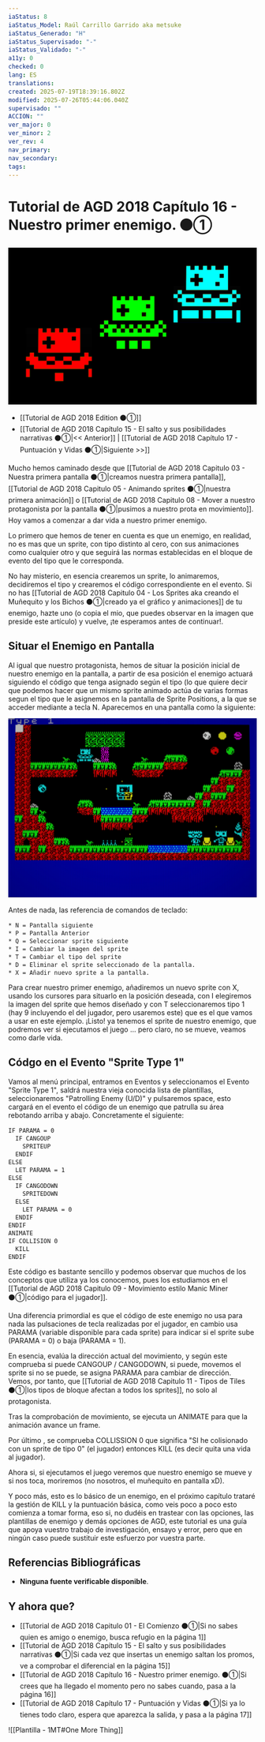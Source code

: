 ```yaml
---
iaStatus: 8
iaStatus_Model: Raúl Carrillo Garrido aka metsuke
iaStatus_Generado: "H"
iaStatus_Supervisado: "-"
iaStatus_Validado: "-"
a11y: 0
checked: 0
lang: ES
translations: 
created: 2025-07-19T18:39:16.802Z
modified: 2025-07-26T05:44:06.040Z
supervisado: ""
ACCION: ""
ver_major: 0
ver_minor: 2
ver_rev: 4
nav_primary: 
nav_secondary: 
tags:
---
```

# Tutorial de AGD 2018 Capítulo 16 - Nuestro primer enemigo. ⚫①

![Nuestro primer enemigo](PublicBrain/_resources/8fbc62c511b1fbf3b2b765372e9223ec_MD5.jpg)

* [[Tutorial de AGD 2018 Edition ⚫①]]
* [[Tutorial de AGD 2018 Capítulo 15 - El salto y sus posibilidades narrativas  ⚫①|<< Anterior]] | [[Tutorial de AGD 2018 Capítulo 17 - Puntuación y Vidas ⚫①|Siguiente >>]]

Mucho hemos caminado desde que [[Tutorial de AGD 2018 Capitulo 03 - Nuestra primera pantalla  ⚫①|creamos nuestra primera pantalla]], [[Tutorial de AGD 2018 Capitulo 05 - Animando sprites ⚫①|nuestra primera animación]] o [[Tutorial de AGD 2018 Capitulo 08 - Mover a nuestro protagonista por la pantalla ⚫①|pusimos a nuestro prota en movimiento]]. Hoy vamos a comenzar a dar vida a nuestro primer enemigo.

Lo primero que hemos de tener en cuenta es que un enemigo, en realidad, no es mas que un sprite, con tipo distinto al cero, con sus animaciones como cualquier otro y que seguirá las normas establecidas en el bloque de evento del tipo que le corresponda.

No hay misterio, en esencia crearemos un sprite, lo animaremos, decidiremos el tipo y crearemos el código correspondiente en el evento. Si no has [[Tutorial de AGD 2018 Capitulo 04 - Los Sprites aka creando el Muñequito y los Bichos ⚫①|creado ya el gráfico y animaciones]] de tu enemigo, hazte uno (o copia el mio, que puedes observar en la imagen que preside este artículo) y vuelve, ¡te esperamos antes de continuar!.

## Situar el Enemigo en Pantalla

Al igual que nuestro protagonista, hemos de situar la posición inicial de nuestro enemigo en la pantalla, a partir de esa posición el enemigo actuará siguiendo el código que tenga asignado según el tipo (lo que quiere decir que podemos hacer que un mismo sprite animado actúa de varias formas segun el tipo que le asignemos en la pantalla de Sprite Positions, a la que se acceder mediante a tecla N. Aparecemos en una pantalla como la siguiente:

  ![Pantalla de configuración de posiciones iniciales de spritesde AGD](PublicBrain/_resources/e3cd451f53851ea1935c7888c070339f_MD5.jpg)

Antes de nada, las referencia de comandos de teclado:

```pre
* N = Pantalla siguiente
* P = Pantalla Anterior
* Q = Seleccionar sprite siguiente
* I = Cambiar la imagen del sprite
* T = Cambiar el tipo del sprite
* D = Eliminar el sprite seleccionado de la pantalla.
* X = Añadir nuevo sprite a la pantalla.
```

Para crear nuestro primer enemigo, añadiremos un nuevo sprite con X, usando los cursores para situarlo en la posición deseada, con I elegiremos la imagen del sprite que hemos diseñado y con T seleccionaremos tipo 1 (hay 9 incluyendo el del jugador, pero usaremos este) que es el que vamos a usar en este ejemplo. ¡Listo! ya tenemos el sprite de nuestro enemigo, que podremos ver si ejecutamos el juego ... pero claro, no se mueve, veamos como darle vida.

## Códgo en el Evento "Sprite Type 1"

Vamos al menú principal, entramos en Eventos y seleccionamos el Evento "Sprite Type 1", saldrá nuestra vieja conocida lista de plantillas, seleccionaremos "Patrolling Enemy (U/D)" y pulsaremos space, esto cargará en el evento el código de un enemigo que patrulla su área rebotando arriba y abajo. Concretamente el siguiente:

```BASIC
IF PARAMA = 0
  IF CANGOUP
	SPRITEUP
  ENDIF
ELSE
  LET PARAMA = 1
ELSE
  IF CANGODOWN
	SPRITEDOWN
  ELSE
	LET PARAMA = 0
  ENDIF
ENDIF
ANIMATE
IF COLLISION 0
  KILL
ENDIF
```

Este código es bastante sencillo y podemos observar que muchos de los conceptos que utiliza ya los conocemos, pues los estudiamos en el [[Tutorial de AGD 2018 Capitulo 09 - Movimiento estilo Manic Miner ⚫①|código para el jugador]].

Una diferencia primordial es que el código de este enemigo no usa para nada las pulsaciones de tecla realizadas por el jugador, en cambio usa PARAMA (variable disponible para cada sprite) para indicar si el sprite sube (PARAMA = 0) o baja (PARAMA = 1).

En esencia, evalúa la dirección actual del movimiento, y según este comprueba si puede CANGOUP / CANGODOWN, si puede, movemos el sprite si no se puede, se asigna PARAMA para cambiar de dirección. Vemos, por tanto, que [[Tutorial de AGD 2018 Capitulo 11 - Tipos de Tiles ⚫①|los tipos de bloque afectan a todos los sprites]], no solo al protagonista.

Tras la comprobación de movimiento, se ejecuta un ANIMATE para que la animación avance un frame.

Por último , se comprueba COLLISSION 0 que significa "SI he colisionado con un sprite de tipo 0" (el jugador) entonces KILL (es decir quita una vida al jugador). 

Ahora si, si ejecutamos el juego veremos que nuestro enemigo se mueve y si nos toca, moriremos (no nosotros, el muñequito en pantalla xD).

Y poco más, esto es lo básico de un enemigo, en el próximo capítulo trataré la gestión de KILL y la puntuación básica, como veis poco a poco esto comienza a tomar forma, eso si, no dudéis en trastear con las opciones, las plantillas de enemigo y demás opciones de AGD, este tutorial es una guía que apoya vuestro trabajo de investigación, ensayo y error, pero que en ningún caso puede sustituir este esfuerzo por vuestra parte.

## Referencias Bibliográficas

- **Ninguna fuente verificable disponible**.  

## Y ahora que?

* [[Tutorial de AGD 2018 Capitulo 01 - El Comienzo ⚫①|Si no sabes quien es amigo o enemigo, busca refugio en la página 1]]
* [[Tutorial de AGD 2018 Capítulo 15 - El salto y sus posibilidades narrativas  ⚫①|Si cada vez que insertas un enemigo saltan los promos, ve a comprobar el diferencial en la página 15]]
* [[Tutorial de AGD 2018 Capítulo 16 - Nuestro primer enemigo. ⚫①|Si crees que ha llegado el momento pero no sabes cuando, pasa a la página 16]]
* [[Tutorial de AGD 2018 Capítulo 17 - Puntuación y Vidas ⚫①|Si ya lo tienes todo claro, espera que aparezca la salida, y pasa a la página 17]]

![[Plantilla - 1MT#One More Thing]]